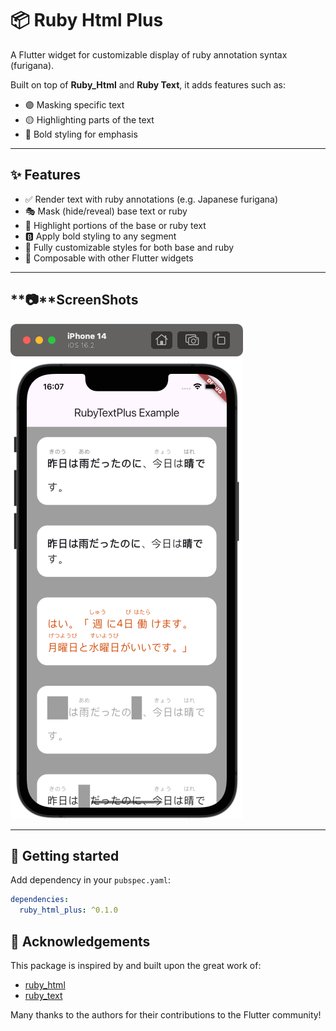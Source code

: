 # 📦 Ruby Html Plus

A Flutter widget for customizable display of ruby annotation syntax (furigana).

Built on top of **Ruby_Html** and **Ruby Text**, it adds features such as:

- 🟣 Masking specific text
- 🟡 Highlighting parts of the text
- 📝 Bold styling for emphasis

---

## ✨ Features

- ✅ Render text with ruby annotations (e.g. Japanese furigana)
- 🎭 Mask (hide/reveal) base text or ruby
- 🔦 Highlight portions of the base or ruby text
- 🅱️ Apply bold styling to any segment
- 🎨 Fully customizable styles for both base and ruby
- 🧱 Composable with other Flutter widgets

---

## **📷**ScreenShots

![image-20250417160803775](screenshot/screenshot.png)



---

## 🚀 Getting started

Add dependency in your `pubspec.yaml`:

```yaml
dependencies:
  ruby_html_plus: ^0.1.0
```

## 🙏 Acknowledgements

This package is inspired by and built upon the great work of:

- [ruby_html](https://github.com/takehara-yuta/ruby-html)
- [ruby_text](https://github.com/YeungKC/RubyText) 

Many thanks to the authors for their contributions to the Flutter community!
